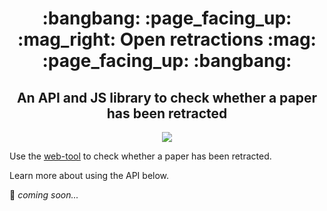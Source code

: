 <div align="center">
  <h1>:bangbang: :page_facing_up: :mag_right: Open retractions :mag: :page_facing_up: :bangbang:</h1>
  <h2>An API and JS library to check whether a paper has been retracted</h2>
</div>

<div align="center">
  <img src="https://img.shields.io/badge/made_with-❤️💛💚💙💜💖-e6e6e6.svg?style=flat-square" />
</div>

Use the [web-tool](openretractions.com) to check whether a paper has been retracted.

Learn more about using the API below.

:sparkling_heart:
*coming soon...*

